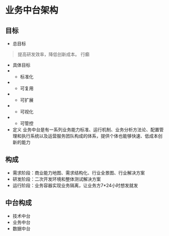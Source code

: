 # 业务中台架构
## 目标
 - 总目标
  > 提高研发效率，降低创新成本。 行癫
 - 具体目标
  - - 标准化
  - - 可复用
  - - 可扩展
  - - 可视化
  - - 可管控
 - 定义
  业务中台是有一系列业务能力标准、运行机制、业务分析方法论、配置管理和执行系统以及运营服务团队构成的体系，提供个体也能够快速、低成本创新的能力
## 构成
 - 需求阶段：商业能力地图、需求结构化、行业全景图、行业解决方案
 - 研发阶段：二次开发环境和整体测试解决方案
 - 运行阶段：业务容器实现业务隔离，让业务方7*24小时想发就发
## 中台构成
 - 技术中台
 - 业务中台
 - 数据中台